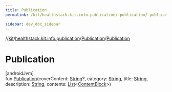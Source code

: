 ```yaml
---
title: Publication
permalink: /kit/healthstack.kit.info.publication/-publication/-publication.html

sidebar: dev_doc_sidebar
---
```

//[kit](../../../index.html)/[healthstack.kit.info.publication](../index.html)/[Publication](index.html)/[Publication](-publication.html)



# Publication



[androidJvm]\
fun [Publication](-publication.html)(coverContent: [String](https://kotlinlang.org/api/latest/jvm/stdlib/kotlin/-string/index.html)?, category: [String](https://kotlinlang.org/api/latest/jvm/stdlib/kotlin/-string/index.html), title: [String](https://kotlinlang.org/api/latest/jvm/stdlib/kotlin/-string/index.html), description: [String](https://kotlinlang.org/api/latest/jvm/stdlib/kotlin/-string/index.html), contents: [List](https://kotlinlang.org/api/latest/jvm/stdlib/kotlin.collections/-list/index.html)&lt;[ContentBlock](../../healthstack.kit.info.publication.content/-content-block/index.html)&gt;)




